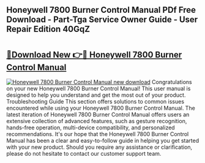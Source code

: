 ## Honeywell 7800 Burner Control Manual PDf Free Download - Part-Tga Service Owner Guide - User Repair Edition 40GqZ

# <h2><a href="http://bc4082.oget.top/?id=Honeywell+7800+Burner+Control+Manual">🔗Download New 👉🔴 Honeywell 7800 Burner Control Manual</a></h2>

[![Honeywell 7800 Burner Control Manual new download](https://i.imgur.com/5g1atiW.png)](http://bc4082.oget.top/?id=Honeywell+7800+Burner+Control+Manual)
Congratulations on your new Honeywell 7800 Burner Control Manual! This user manual is designed to help you understand and get the most out of your product. Troubleshooting Guide This section offers solutions to common issues encountered while using your Honeywell 7800 Burner Control Manual. The latest iteration of Honeywell 7800 Burner Control Manual offers users an extensive collection of advanced features, such as gesture recognition, hands-free operation, multi-device compatibility, and personalized recommendations. It's our hope that the Honeywell 7800 Burner Control Manual has been a clear and easy-to-follow guide in helping you get started with your new product. Should you require any assistance or clarification, please do not hesitate to contact our customer support team.
